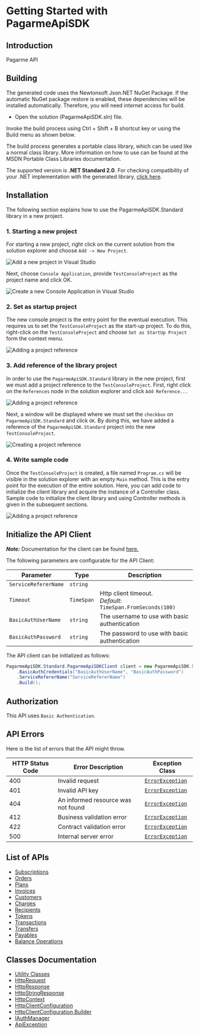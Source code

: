 
# Getting Started with PagarmeApiSDK

## Introduction

Pagarme API

## Building

The generated code uses the Newtonsoft Json.NET NuGet Package. If the automatic NuGet package restore is enabled, these dependencies will be installed automatically. Therefore, you will need internet access for build.

* Open the solution (PagarmeApiSDK.sln) file.

Invoke the build process using Ctrl + Shift + B shortcut key or using the Build menu as shown below.

The build process generates a portable class library, which can be used like a normal class library. More information on how to use can be found at the MSDN Portable Class Libraries documentation.

The supported version is **.NET Standard 2.0**. For checking compatibility of your .NET implementation with the generated library, [click here](https://dotnet.microsoft.com/en-us/platform/dotnet-standard#versions).

## Installation

The following section explains how to use the PagarmeApiSDK.Standard library in a new project.

### 1. Starting a new project

For starting a new project, right click on the current solution from the solution explorer and choose `Add -> New Project`.

![Add a new project in Visual Studio](https://apidocs.io/illustration/cs?workspaceFolder=PagarmeApiSDK-CSharp&workspaceName=PagarmeApiSDK&projectName=PagarmeApiSDK.Standard&rootNamespace=PagarmeApiSDK.Standard&step=addProject)

Next, choose `Console Application`, provide `TestConsoleProject` as the project name and click OK.

![Create a new Console Application in Visual Studio](https://apidocs.io/illustration/cs?workspaceFolder=PagarmeApiSDK-CSharp&workspaceName=PagarmeApiSDK&projectName=PagarmeApiSDK.Standard&rootNamespace=PagarmeApiSDK.Standard&step=createProject)

### 2. Set as startup project

The new console project is the entry point for the eventual execution. This requires us to set the `TestConsoleProject` as the start-up project. To do this, right-click on the `TestConsoleProject` and choose `Set as StartUp Project` form the context menu.

![Adding a project reference](https://apidocs.io/illustration/cs?workspaceFolder=PagarmeApiSDK-CSharp&workspaceName=PagarmeApiSDK&projectName=PagarmeApiSDK.Standard&rootNamespace=PagarmeApiSDK.Standard&step=setStartup)

### 3. Add reference of the library project

In order to use the `PagarmeApiSDK.Standard` library in the new project, first we must add a project reference to the `TestConsoleProject`. First, right click on the `References` node in the solution explorer and click `Add Reference...`

![Adding a project reference](https://apidocs.io/illustration/cs?workspaceFolder=PagarmeApiSDK-CSharp&workspaceName=PagarmeApiSDK&projectName=PagarmeApiSDK.Standard&rootNamespace=PagarmeApiSDK.Standard&step=addReference)

Next, a window will be displayed where we must set the `checkbox` on `PagarmeApiSDK.Standard` and click `OK`. By doing this, we have added a reference of the `PagarmeApiSDK.Standard` project into the new `TestConsoleProject`.

![Creating a project reference](https://apidocs.io/illustration/cs?workspaceFolder=PagarmeApiSDK-CSharp&workspaceName=PagarmeApiSDK&projectName=PagarmeApiSDK.Standard&rootNamespace=PagarmeApiSDK.Standard&step=createReference)

### 4. Write sample code

Once the `TestConsoleProject` is created, a file named `Program.cs` will be visible in the solution explorer with an empty `Main` method. This is the entry point for the execution of the entire solution. Here, you can add code to initialize the client library and acquire the instance of a Controller class. Sample code to initialize the client library and using Controller methods is given in the subsequent sections.

![Adding a project reference](https://apidocs.io/illustration/cs?workspaceFolder=PagarmeApiSDK-CSharp&workspaceName=PagarmeApiSDK&projectName=PagarmeApiSDK.Standard&rootNamespace=PagarmeApiSDK.Standard&step=addCode)

## Initialize the API Client

**_Note:_** Documentation for the client can be found [here.](https://www.github.com/pagarme/pagarme-net-standard-sdk/tree/6.8.4/doc/client.md)

The following parameters are configurable for the API Client:

| Parameter | Type | Description |
|  --- | --- | --- |
| `ServiceRefererName` | `string` |  |
| `Timeout` | `TimeSpan` | Http client timeout.<br>*Default*: `TimeSpan.FromSeconds(100)` |
| `BasicAuthUserName` | `string` | The username to use with basic authentication |
| `BasicAuthPassword` | `string` | The password to use with basic authentication |

The API client can be initialized as follows:

```csharp
PagarmeApiSDK.Standard.PagarmeApiSDKClient client = new PagarmeApiSDK.Standard.PagarmeApiSDKClient.Builder()
    .BasicAuthCredentials("BasicAuthUserName", "BasicAuthPassword")
    .ServiceRefererName("ServiceRefererName")
    .Build();
```

## Authorization

This API uses `Basic Authentication`.

## API Errors

Here is the list of errors that the API might throw.

| HTTP Status Code | Error Description | Exception Class |
|  --- | --- | --- |
| 400 | Invalid request | [`ErrorException`](https://www.github.com/pagarme/pagarme-net-standard-sdk/tree/6.8.4/doc/models/error-exception.md) |
| 401 | Invalid API key | [`ErrorException`](https://www.github.com/pagarme/pagarme-net-standard-sdk/tree/6.8.4/doc/models/error-exception.md) |
| 404 | An informed resource was not found | [`ErrorException`](https://www.github.com/pagarme/pagarme-net-standard-sdk/tree/6.8.4/doc/models/error-exception.md) |
| 412 | Business validation error | [`ErrorException`](https://www.github.com/pagarme/pagarme-net-standard-sdk/tree/6.8.4/doc/models/error-exception.md) |
| 422 | Contract validation error | [`ErrorException`](https://www.github.com/pagarme/pagarme-net-standard-sdk/tree/6.8.4/doc/models/error-exception.md) |
| 500 | Internal server error | [`ErrorException`](https://www.github.com/pagarme/pagarme-net-standard-sdk/tree/6.8.4/doc/models/error-exception.md) |

## List of APIs

* [Subscriptions](https://www.github.com/pagarme/pagarme-net-standard-sdk/tree/6.8.4/doc/controllers/subscriptions.md)
* [Orders](https://www.github.com/pagarme/pagarme-net-standard-sdk/tree/6.8.4/doc/controllers/orders.md)
* [Plans](https://www.github.com/pagarme/pagarme-net-standard-sdk/tree/6.8.4/doc/controllers/plans.md)
* [Invoices](https://www.github.com/pagarme/pagarme-net-standard-sdk/tree/6.8.4/doc/controllers/invoices.md)
* [Customers](https://www.github.com/pagarme/pagarme-net-standard-sdk/tree/6.8.4/doc/controllers/customers.md)
* [Charges](https://www.github.com/pagarme/pagarme-net-standard-sdk/tree/6.8.4/doc/controllers/charges.md)
* [Recipients](https://www.github.com/pagarme/pagarme-net-standard-sdk/tree/6.8.4/doc/controllers/recipients.md)
* [Tokens](https://www.github.com/pagarme/pagarme-net-standard-sdk/tree/6.8.4/doc/controllers/tokens.md)
* [Transactions](https://www.github.com/pagarme/pagarme-net-standard-sdk/tree/6.8.4/doc/controllers/transactions.md)
* [Transfers](https://www.github.com/pagarme/pagarme-net-standard-sdk/tree/6.8.4/doc/controllers/transfers.md)
* [Payables](https://www.github.com/pagarme/pagarme-net-standard-sdk/tree/6.8.4/doc/controllers/payables.md)
* [Balance Operations](https://www.github.com/pagarme/pagarme-net-standard-sdk/tree/6.8.4/doc/controllers/balance-operations.md)

## Classes Documentation

* [Utility Classes](https://www.github.com/pagarme/pagarme-net-standard-sdk/tree/6.8.4/doc/utility-classes.md)
* [HttpRequest](https://www.github.com/pagarme/pagarme-net-standard-sdk/tree/6.8.4/doc/http-request.md)
* [HttpResponse](https://www.github.com/pagarme/pagarme-net-standard-sdk/tree/6.8.4/doc/http-response.md)
* [HttpStringResponse](https://www.github.com/pagarme/pagarme-net-standard-sdk/tree/6.8.4/doc/http-string-response.md)
* [HttpContext](https://www.github.com/pagarme/pagarme-net-standard-sdk/tree/6.8.4/doc/http-context.md)
* [HttpClientConfiguration](https://www.github.com/pagarme/pagarme-net-standard-sdk/tree/6.8.4/doc/http-client-configuration.md)
* [HttpClientConfiguration Builder](https://www.github.com/pagarme/pagarme-net-standard-sdk/tree/6.8.4/doc/http-client-configuration-builder.md)
* [IAuthManager](https://www.github.com/pagarme/pagarme-net-standard-sdk/tree/6.8.4/doc/i-auth-manager.md)
* [ApiException](https://www.github.com/pagarme/pagarme-net-standard-sdk/tree/6.8.4/doc/api-exception.md)

